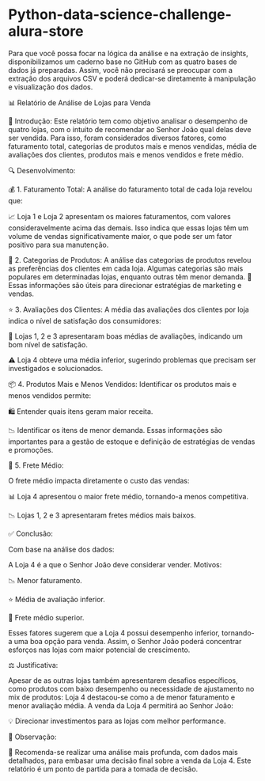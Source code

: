 # Python-data-science-challenge-alura-store
Para que você possa focar na lógica da análise e na extração de insights, disponibilizamos um caderno base no GitHub com as quatro bases de dados já preparadas. Assim, você não precisará se preocupar com a extração dos arquivos CSV e poderá dedicar-se diretamente à manipulação e visualização dos dados.

📊 Relatório de Análise de Lojas para Venda

📝 Introdução:
Este relatório tem como objetivo analisar o desempenho de quatro lojas, com o intuito de recomendar ao Senhor João qual delas deve ser vendida. Para isso, foram considerados diversos fatores, como faturamento total, categorias de produtos mais e menos vendidas, média de avaliações dos clientes, produtos mais e menos vendidos e frete médio.

🔍 Desenvolvimento:

💰 1. Faturamento Total:
A análise do faturamento total de cada loja revelou que:

📈 Loja 1 e Loja 2 apresentam os maiores faturamentos, com valores consideravelmente acima das demais.
Isso indica que essas lojas têm um volume de vendas significativamente maior, o que pode ser um fator positivo para sua manutenção.

🛒 2. Categorias de Produtos:
A análise das categorias de produtos revelou as preferências dos clientes em cada loja.
Algumas categorias são mais populares em determinadas lojas, enquanto outras têm menor demanda.
📢 Essas informações são úteis para direcionar estratégias de marketing e vendas.

⭐ 3. Avaliações dos Clientes:
A média das avaliações dos clientes por loja indica o nível de satisfação dos consumidores:

📌 Lojas 1, 2 e 3 apresentaram boas médias de avaliações, indicando um bom nível de satisfação.

⚠️ Loja 4 obteve uma média inferior, sugerindo problemas que precisam ser investigados e solucionados.

📦 4. Produtos Mais e Menos Vendidos:
Identificar os produtos mais e menos vendidos permite:

🛍️ Entender quais itens geram maior receita.

📉 Identificar os itens de menor demanda.
Essas informações são importantes para a gestão de estoque e definição de estratégias de vendas e promoções.

🚚 5. Frete Médio:

O frete médio impacta diretamente o custo das vendas:

📊 Loja 4 apresentou o maior frete médio, tornando-a menos competitiva.

📉 Lojas 1, 2 e 3 apresentaram fretes médios mais baixos.

✅ Conclusão:

Com base na análise dos dados:

A Loja 4 é a que o Senhor João deve considerar vender.
Motivos:

📉 Menor faturamento.

⭐ Média de avaliação inferior.

🚚 Frete médio superior.

Esses fatores sugerem que a Loja 4 possui desempenho inferior, tornando-a uma boa opção para venda. Assim, o Senhor João poderá concentrar esforços nas lojas com maior potencial de crescimento.

⚖️ Justificativa:

Apesar de as outras lojas também apresentarem desafios específicos, como produtos com baixo desempenho ou necessidade de ajustamento no mix de produtos:
Loja 4 destacou-se como a de menor faturamento e menor avaliação média.
A venda da Loja 4 permitirá ao Senhor João:

💡 Direcionar investimentos para as lojas com melhor performance.

📌 Observação:

🔎 Recomenda-se realizar uma análise mais profunda, com dados mais detalhados, para embasar uma decisão final sobre a venda da Loja 4.
Este relatório é um ponto de partida para a tomada de decisão.
